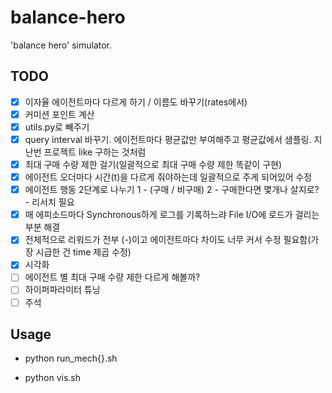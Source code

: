# balance-hero
'balance hero' simulator.

## TODO
- [x] 이자율 에이전트마다 다르게 하기 / 이름도 바꾸기(rates에서)
- [x] 커미션 포인트 계산
- [x] utils.py로 빼주기
- [x] query interval 바꾸기. 에이전트마다 평균값만 부여해주고 평균값에서 샘플링. 지난번 프로젝트 like 구하는 것처럼
- [x] 최대 구매 수량 제한 걸기(일괄적으로 최대 구매 수량 제한 똑같이 구현)
- [x] 에이전트 오더마다 시간(t)을 다르게 줘야하는데 일괄적으로 주게 되어있어 수정
- [x] 에이전트 행동 2단계로 나누기 1 - (구매 / 비구매) 2 - 구매한다면 몇개나 살지로? - 리서치 필요
- [x] 매 에피소드마다 Synchronous하게 로그를 기록하느랴 File I/O에 로드가 걸리는 부분 해결
- [x] 전체적으로 리워드가 전부 (-)이고 에이전트마다 차이도 너무 커서 수정 필요함(가장 시급한 건 time 제곱 수정)
- [x] 시각화
- [ ] 에이전트 별 최대 구매 수량 제한 다르게 해볼까?
- [ ] 하이퍼파라미터 튜닝
- [ ] 주석

## Usage
- python run_mech{}.sh

- python vis.sh
